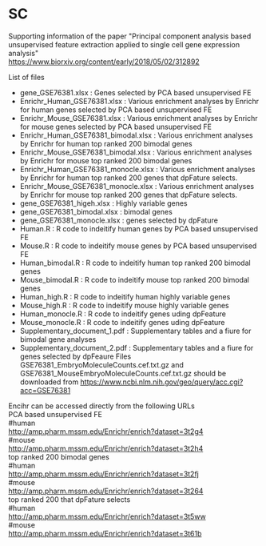# SC
Supporting information of the paper "Principal component analysis based unsupervised feature extraction applied to single cell gene expression analysis"  
https://www.biorxiv.org/content/early/2018/05/02/312892  

List of files
* gene_GSE76381.xlsx : Genes selected by PCA based unsupervised FE
* Enrichr_Human_GSE76381.xlsx : Various enrichment analyses by Enrichr for human genes selected by PCA based unsupervised FE
* Enrichr_Mouse_GSE76381.xlsx : Various enrichment analyses by Enrichr for mouse genes selected by PCA based unsupervised FE
* Enrichr_Human_GSE76381_bimodal.xlsx : Various enrichment analyses by Enrichr for human top ranked 200 bimodal genes
* Enrichr_Mouse_GSE76381_bimodal.xlsx : Various enrichment analyses by Enrichr for mouse top ranked 200 bimodal genes
* Enrichr_Human_GSE76381_monocle.xlsx : Various enrichment analyses by Enrichr for human top ranked 200 genes that dpFature selects.
* Enrichr_Mouse_GSE76381_monocle.xlsx : Various enrichment analyses by Enrichr for mouse top ranked 200 genes that dpFature selects.
* gene_GSE76381_higeh.xlsx : Highly variable genes
* gene_GSE76381_bimodal.xlsx : bimodal genes
* gene_GSE76381_monocle.xlsx : genes selected by dpFature
* Human.R : R code to indeitify human genes by PCA based unsupervised FE
* Mouse.R : R code to indeitify mouse genes by PCA based unsupervised FE
* Human_bimodal.R : R code to indeitify human top ranked 200 bimodal genes
* Mouse_bimodal.R : R code to indeitify mouse top ranked 200 bimodal genes
* Human_high.R : R code to indeitify human highly variable genes
* Mouse_high.R : R code to indeitify mouse highly variable genes
* Human_monocle.R : R code to indeitify genes uding dpFeature
* Mouse_monocle.R : R code to indeitify genes uding dpFeature
* Supplementary_document_1.pdf : Supplementary tables and a fiure for bimodal gene analyses
* Supplementary_document_2.pdf : Supplementary tables and a fiure for genes selected by dpFeaure
Files GSE76381_EmbryoMoleculeCounts.cef.txt.gz and GSE76381_MouseEmbryoMoleculeCounts.cef.txt.gz should be downloaded from https://www.ncbi.nlm.nih.gov/geo/query/acc.cgi?acc=GSE76381

Encihr can be accessed directly from the following URLs  
PCA based unsupervised FE  
#human  
http://amp.pharm.mssm.edu/Enrichr/enrich?dataset=3t2g4  
#mouse  
http://amp.pharm.mssm.edu/Enrichr/enrich?dataset=3t2h4  
top ranked 200 bimodal genes  
#human  
http://amp.pharm.mssm.edu/Enrichr/enrich?dataset=3t2fj  
#mouse  
http://amp.pharm.mssm.edu/Enrichr/enrich?dataset=3t264  
top ranked 200 that dpFature selects  
#human  
http://amp.pharm.mssm.edu/Enrichr/enrich?dataset=3t5ww  
#mouse  
http://amp.pharm.mssm.edu/Enrichr/enrich?dataset=3t61b  
